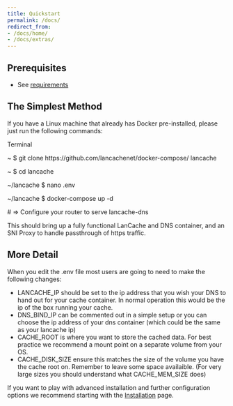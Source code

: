 ```yaml
---
title: Quickstart
permalink: /docs/
redirect_from:
- /docs/home/
- /docs/extras/
---
```



## Prerequisites

* See [requirements](/docs/installation#requirements)

## The Simplest Method

If you have a Linux machine that already has Docker pre-installed, please just run the following commands:

<div class="unit code code-terminal">
<p class="title">Terminal</p>
<div class="shell">
<p class="line">
<span class="path">~</span>
<span class="prompt">$</span>
<span class="command">git clone https://github.com/lancachenet/docker-compose/ lancache</span>
</p>
<p class="line">
<span class="path">~</span>
<span class="prompt">$</span>
<span class="command">cd lancache</span>
</p>
<p class="line">
<span class="path">~/lancache</span>
<span class="prompt">$</span>
<span class="command">nano .env</span>
</p>
<p class="line">
<span class="path">~/lancache</span>
<span class="prompt">$</span>
<span class="command">docker-compose up -d</span>
</p>
<p class="line">
<span class="output"># => Configure your router to serve lancache-dns</span>
</p>
</div>
</div>


This should bring up a fully functional LanCache and DNS container, and an SNI Proxy to handle passthrough of https traffic.

## More Detail

When you edit the .env file most users are going to need to make the following changes:
* LANCACHE_IP should be set to the ip address that you wish your DNS to hand out for your cache container. In normal operation this would be the ip of the box running your cache.
* DNS_BIND_IP can be commented out in a simple setup or you can choose the ip address of your dns container (which could be the same as your lancache ip)
* CACHE_ROOT is where you want to store the cached data. For best practice we recommend a mount point on a separate volume from your OS.
* CACHE_DISK_SIZE ensure this matches the size of the volume you have the cache root on. Remember to leave some space availaible. (For very large sizes you should understand what CACHE_MEM_SIZE does)

If you want to play with advanced installation and further configuration options we recommend starting with the [Installation](/docs/installation/) page.